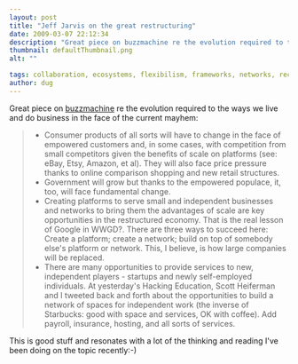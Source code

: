 ```yaml
---
layout: post
title: "Jeff Jarvis on the great restructuring"
date: 2009-03-07 22:12:34
description: "Great piece on buzzmachine re the evolution required to the ways we live and do business in the face of the current mayhem --  Consumer products of all sorts will have to change in the face of empowered customers and, in&#8230;"
thumbnail: defaultThumbnail.png
alt: ""

tags: collaboration, ecosystems, flexibilism, frameworks, networks, recession, restructure, sharing, value creation
author: dug
---
```


<p>Great piece on <a href="http://www.buzzmachine.com/2009/03/07/the-great-restructuring/">buzzmachine</a> re the evolution required to the ways we live and do business in the face of the current mayhem:</p>

<blockquote>

<ul>
<li>Consumer products of all sorts will have to change in the face of empowered customers and, in some cases, with competition from small competitors given the benefits of scale on platforms (see: eBay, Etsy, Amazon, et al). They will also face price pressure thanks to online comparison shopping and new retail structures.</li>
<li>Government will grow but thanks to the empowered populace, it, too, will face fundamental change.</li>
<li>Creating platforms to serve small and independent businesses and networks to bring them the advantages of scale are key opportunities in the restructured economy. That is the real lesson of Google in <span class="caps">WWGD</span>?. There are three ways to succeed here: Create a platform; create a network; build on top of somebody else's platform or network. This, I believe, is how large companies will be replaced.</li>
<li>There are many opportunities to provide services to new, independent players - startups and newly self-employed individuals. At yesterday's Hacking Education, Scott Heiferman and I tweeted back and forth about the opportunities to build a network of spaces for independent work (the inverse of Starbucks: good with space and services, OK with coffee). Add payroll, insurance, hosting, and all sorts of services. </li>
</ul>

</blockquote>

<p>This is good stuff and resonates with a lot of the thinking and reading I've been doing on the topic recently:-)</p>
